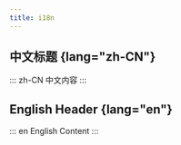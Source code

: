 ```yaml
---
title: i18n
---
```


## 中文标题 {lang="zh-CN"}

::: zh-CN
中文内容
:::

## English Header {lang="en"}

::: en
English Content
:::
